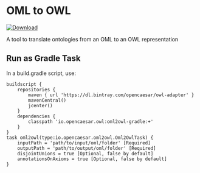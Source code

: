 # OML to OWL

[ ![Download](https://api.bintray.com/packages/opencaesar/owl-adapter/oml2owl-gradle/images/download.svg) ](https://bintray.com/opencaesar/owl-adapter/oml2owl-gradle/_latestVersion)

A tool to translate ontologies from an OML to an OWL representation

## Run as Gradle Task
In a build.gradle script, use:
```
buildscript {
	repositories {
		maven { url 'https://dl.bintray.com/opencaesar/owl-adapter' }
  		mavenCentral()
		jcenter()
	}
	dependencies {
		classpath 'io.opencaesar.owl:oml2owl-gradle:+'
	}
}
task oml2owl(type:io.opencaesar.oml2owl.Oml2OwlTask) {
    inputPath = 'path/to/input/oml/folder' [Required]
    outputPath = 'path/to/output/oml/folder' [Required]
    disjointUnions = true [Optional, false by default]
    annotationsOnAxioms = true [Optional, false by default]
}               
```